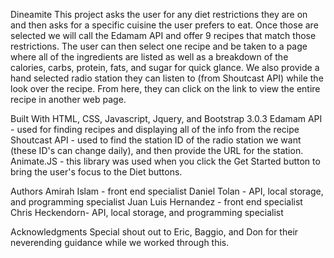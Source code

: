 Dineamite
This project asks the user for any diet restrictions they are on and then asks for a specific cuisine the user prefers to eat.  Once those are selected we will call the Edamam API and offer 9 recipes that match those restrictions.  The user can then select one recipe and be taken to a page where all of the ingredients are listed as well as a breakdown of the calories, carbs, protein, fats, and sugar for quick glance.  We also provide a hand selected radio station they can listen to (from Shoutcast API) while the look over the recipe.  From here, they can click on the link to view the entire recipe in another web page.

Built With
HTML, CSS, Javascript, Jquery, and Bootstrap 3.0.3
Edamam API - used for finding recipes and displaying all of the info from the recipe
Shoutcast API - used to find the station ID of the radio station we want (these ID's can change daily), and then provide the URL for the station.
Animate.JS - this library was used when you click the Get Started button to bring the user's focus to the Diet buttons.

Authors
Amirah Islam - front end specialist
Daniel Tolan - API, local storage, and programming specialist
Juan Luis Hernandez - front end specialist
Chris Heckendorn- API, local storage, and programming specialist

Acknowledgments
Special shout out to Eric, Baggio, and Don for their neverending guidance while we worked through this.

